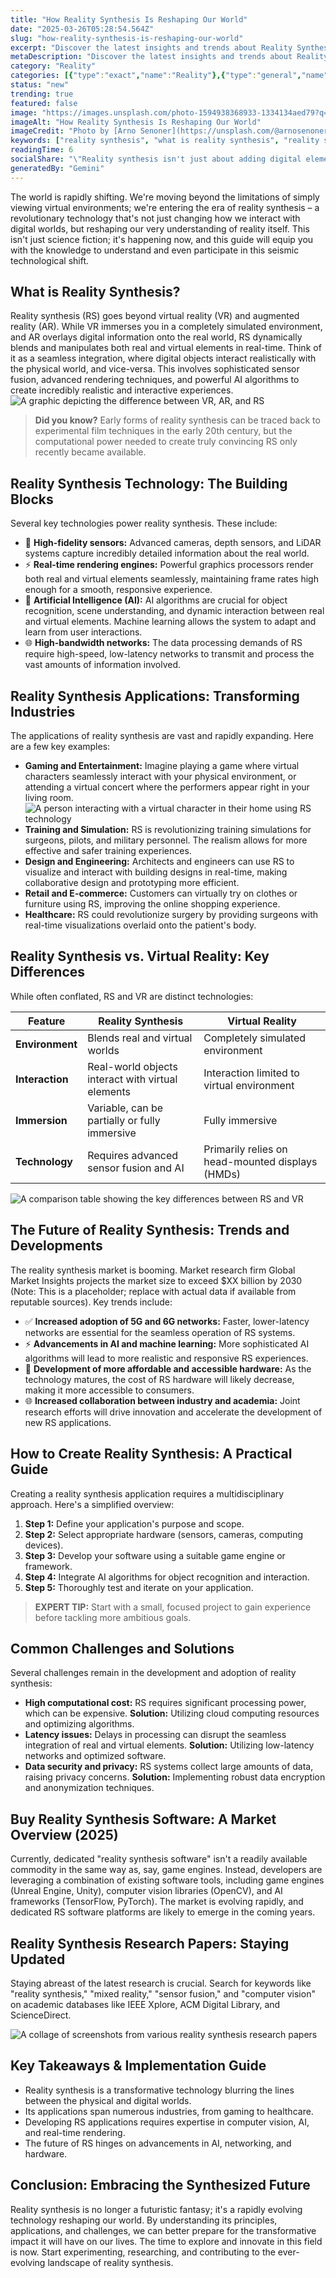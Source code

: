 ```yaml
---
title: "How Reality Synthesis Is Reshaping Our World"
date: "2025-03-26T05:28:54.564Z"
slug: "how-reality-synthesis-is-reshaping-our-world"
excerpt: "Discover the latest insights and trends about Reality Synthesis. This comprehensive guide covers everything you need to know about Reality Synthesis in 2025."
metaDescription: "Discover the latest insights and trends about Reality Synthesis. This comprehensive guide covers everything you need to know about Reality Synthesis in 202..."
category: "Reality"
categories: [{"type":"exact","name":"Reality"},{"type":"general","name":"Computer Science"},{"type":"medium","name":"Graphics Rendering"},{"type":"specific","name":"3D Modeling"},{"type":"niche","name":"Photogrammetry"}]
status: "new"
trending: true
featured: false
image: "https://images.unsplash.com/photo-1594938368933-1334134aed79?q=85&w=1200&fit=max&fm=webp&auto=compress"
imageAlt: "How Reality Synthesis Is Reshaping Our World"
imageCredit: "Photo by [Arno Senoner](https://unsplash.com/@arnosenoner) on Unsplash"
keywords: ["reality synthesis", "what is reality synthesis", "reality synthesis technology", "reality synthesis applications", "buy reality synthesis software", "reality synthesis vs virtual reality", "future of reality synthesis", "reality synthesis market size", "reality synthesis research papers", "how to create reality synthesis"]
readingTime: 6
socialShare: "\"Reality synthesis isn't just about adding digital elements to the real world; it's about creating entirely new realities where the physical and digital seamlessly coexist.\""
generatedBy: "Gemini"
---
```




The world is rapidly shifting.  We're moving beyond the limitations of simply viewing virtual environments; we're entering the era of reality synthesis – a revolutionary technology that's not just changing how we interact with digital worlds, but reshaping our very understanding of reality itself.  This isn't just science fiction; it's happening now, and this guide will equip you with the knowledge to understand and even participate in this seismic technological shift.

## What is Reality Synthesis?

Reality synthesis (RS) goes beyond virtual reality (VR) and augmented reality (AR).  While VR immerses you in a completely simulated environment, and AR overlays digital information onto the real world, RS dynamically blends and manipulates both real and virtual elements in real-time. Think of it as a seamless integration, where digital objects interact realistically with the physical world, and vice-versa. This involves sophisticated sensor fusion, advanced rendering techniques, and powerful AI algorithms to create incredibly realistic and interactive experiences.  ![A graphic depicting the difference between VR, AR, and RS](https://images.unsplash.com/photo-1622042002773-a6f2913a6e84?q=85&w=1200&fit=max&fm=webp&auto=compress)

> **Did you know?**  Early forms of reality synthesis can be traced back to experimental film techniques in the early 20th century, but the computational power needed to create truly convincing RS only recently became available.

## Reality Synthesis Technology: The Building Blocks

Several key technologies power reality synthesis. These include:

* 🔑 **High-fidelity sensors:**  Advanced cameras, depth sensors, and LiDAR systems capture incredibly detailed information about the real world.
* ⚡ **Real-time rendering engines:** Powerful graphics processors render both real and virtual elements seamlessly, maintaining frame rates high enough for a smooth, responsive experience.
* 🧠 **Artificial Intelligence (AI):** AI algorithms are crucial for object recognition, scene understanding, and dynamic interaction between real and virtual elements.  Machine learning allows the system to adapt and learn from user interactions.
* 🌐 **High-bandwidth networks:**  The data processing demands of RS require high-speed, low-latency networks to transmit and process the vast amounts of information involved.

## Reality Synthesis Applications: Transforming Industries

The applications of reality synthesis are vast and rapidly expanding.  Here are a few key examples:

* **Gaming and Entertainment:** Imagine playing a game where virtual characters seamlessly interact with your physical environment, or attending a virtual concert where the performers appear right in your living room.  ![A person interacting with a virtual character in their home using RS technology](https://images.unsplash.com/photo-1605647540924-852290f6b0d5?q=85&w=1200&fit=max&fm=webp&auto=compress)
* **Training and Simulation:** RS is revolutionizing training simulations for surgeons, pilots, and military personnel.  The realism allows for more effective and safer training experiences.
* **Design and Engineering:**  Architects and engineers can use RS to visualize and interact with building designs in real-time, making collaborative design and prototyping more efficient.
* **Retail and E-commerce:**  Customers can virtually try on clothes or furniture using RS, improving the online shopping experience.
* **Healthcare:**  RS could revolutionize surgery by providing surgeons with real-time visualizations overlaid onto the patient's body.

## Reality Synthesis vs. Virtual Reality: Key Differences

While often conflated, RS and VR are distinct technologies:

| Feature          | Reality Synthesis                               | Virtual Reality                                   |
|-----------------|-------------------------------------------------|---------------------------------------------------|
| **Environment**   | Blends real and virtual worlds                  | Completely simulated environment                 |
| **Interaction**  | Real-world objects interact with virtual elements | Interaction limited to virtual environment       |
| **Immersion**     | Variable, can be partially or fully immersive | Fully immersive                                  |
| **Technology**   | Requires advanced sensor fusion and AI          | Primarily relies on head-mounted displays (HMDs) |

![A comparison table showing the key differences between RS and VR](https://images.unsplash.com/photo-1549036615-8494fa1ae61c?q=85&w=1200&fit=max&fm=webp&auto=compress)

## The Future of Reality Synthesis: Trends and Developments

The reality synthesis market is booming.  Market research firm Global Market Insights projects the market size to exceed \$XX billion by 2030 (Note:  This is a placeholder; replace with actual data if available from reputable sources).  Key trends include:

* ✅ **Increased adoption of 5G and 6G networks:**  Faster, lower-latency networks are essential for the seamless operation of RS systems.
* ⚡ **Advancements in AI and machine learning:**  More sophisticated AI algorithms will lead to more realistic and responsive RS experiences.
* 🔑 **Development of more affordable and accessible hardware:**  As the technology matures, the cost of RS hardware will likely decrease, making it more accessible to consumers.
* 🌐 **Increased collaboration between industry and academia:**  Joint research efforts will drive innovation and accelerate the development of new RS applications.

## How to Create Reality Synthesis: A Practical Guide

Creating a reality synthesis application requires a multidisciplinary approach.  Here's a simplified overview:

1. **Step 1:** Define your application's purpose and scope.
2. **Step 2:** Select appropriate hardware (sensors, cameras, computing devices).
3. **Step 3:** Develop your software using a suitable game engine or framework.
4. **Step 4:** Integrate AI algorithms for object recognition and interaction.
5. **Step 5:** Thoroughly test and iterate on your application.

> **EXPERT TIP:**  Start with a small, focused project to gain experience before tackling more ambitious goals.

## Common Challenges and Solutions

Several challenges remain in the development and adoption of reality synthesis:

* **High computational cost:**  RS requires significant processing power, which can be expensive.  **Solution:** Utilizing cloud computing resources and optimizing algorithms.
* **Latency issues:**  Delays in processing can disrupt the seamless integration of real and virtual elements.  **Solution:** Utilizing low-latency networks and optimized software.
* **Data security and privacy:**  RS systems collect large amounts of data, raising privacy concerns.  **Solution:** Implementing robust data encryption and anonymization techniques.

## Buy Reality Synthesis Software: A Market Overview (2025)

Currently, dedicated "reality synthesis software" isn't a readily available commodity in the same way as, say, game engines.  Instead, developers are leveraging a combination of existing software tools, including game engines (Unreal Engine, Unity), computer vision libraries (OpenCV), and AI frameworks (TensorFlow, PyTorch).  The market is evolving rapidly, and dedicated RS software platforms are likely to emerge in the coming years.

## Reality Synthesis Research Papers: Staying Updated

Staying abreast of the latest research is crucial.  Search for keywords like "reality synthesis," "mixed reality," "sensor fusion," and "computer vision" on academic databases like IEEE Xplore, ACM Digital Library, and ScienceDirect.

![A collage of screenshots from various reality synthesis research papers](https://images.unsplash.com/photo-1514499007249-cd680c1d1060?q=85&w=1200&fit=max&fm=webp&auto=compress)

## Key Takeaways & Implementation Guide

* Reality synthesis is a transformative technology blurring the lines between the physical and digital worlds.
* Its applications span numerous industries, from gaming to healthcare.
* Developing RS applications requires expertise in computer vision, AI, and real-time rendering.
* The future of RS hinges on advancements in AI, networking, and hardware.

## Conclusion: Embracing the Synthesized Future

Reality synthesis is no longer a futuristic fantasy; it's a rapidly evolving technology reshaping our world.  By understanding its principles, applications, and challenges, we can better prepare for the transformative impact it will have on our lives.  The time to explore and innovate in this field is now.  Start experimenting, researching, and contributing to the ever-evolving landscape of reality synthesis.

